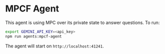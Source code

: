 # MPCF Agent

This agent is using MPC over its private state to answer questions. To run:

```bash
export GEMINI_API_KEY=<api_key>
npm run agents:mpcf-agent
```

The agent will start on `http://localhost:41241`.
